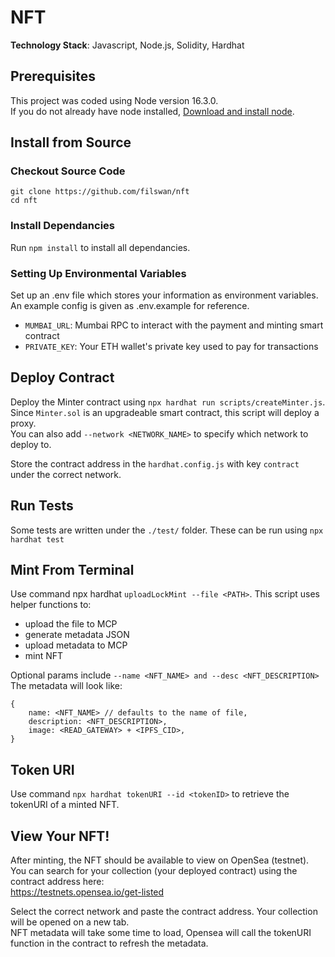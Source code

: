 # NFT

**Technology Stack**: Javascript, Node.js, Solidity, Hardhat

## Prerequisites

This project was coded using Node version 16.3.0. \
If you do not already have node installed, [Download and install node](https://nodejs.org/en/download/).

## Install from Source

### Checkout Source Code

```
git clone https://github.com/filswan/nft
cd nft
```

### Install Dependancies

Run `npm install` to install all dependancies.

### Setting Up Environmental Variables

Set up an .env file which stores your
information as environment variables. \
An example config is given as .env.example for reference.

- `MUMBAI_URL`: Mumbai RPC to interact with the payment and minting smart contract
- `PRIVATE_KEY`: Your ETH wallet's private key used to pay for transactions

## Deploy Contract

Deploy the Minter contract using `npx hardhat run scripts/createMinter.js`. \
Since `Minter.sol` is an upgradeable smart contract, this script will deploy a proxy. \
You can also add `--network <NETWORK_NAME>` to specify which network to deploy to.

Store the contract address in the `hardhat.config.js` with key `contract` under the correct network.

## Run Tests

Some tests are written under the `./test/` folder. These can be run using `npx hardhat test`

## Mint From Terminal

Use command npx hardhat `uploadLockMint --file <PATH>`. This script uses helper functions to:

- upload the file to MCP
- generate metadata JSON
- upload metadata to MCP
- mint NFT

Optional params include `--name <NFT_NAME> and --desc <NFT_DESCRIPTION>` The metadata will look like:

```
{
    name: <NFT_NAME> // defaults to the name of file,
    description: <NFT_DESCRIPTION>,
    image: <READ_GATEWAY> + <IPFS_CID>,
}
```

## Token URI

Use command `npx hardhat tokenURI --id <tokenID>` to retrieve the tokenURI of a minted NFT.

## View Your NFT!

After minting, the NFT should be available to view on OpenSea (testnet). \
You can search for your collection (your deployed contract) using the contract address here: \
https://testnets.opensea.io/get-listed

Select the correct network and paste the contract address. Your collection will be opened on a new tab. \
NFT metadata will take some time to load, Opensea will call the tokenURI function in the contract to refresh the metadata.
